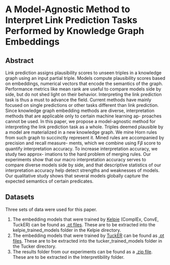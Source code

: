 # A Model-Agnostic Method to Interpret Link Prediction Tasks Performed by Knowledge Graph Embeddings

## Abstract 
Link prediction assigns plausibility scores to unseen triples in a
knowledge graph using an input partial triple. Models compute
plausibility scores based on embeddings, numerical vectors that
encode the semantics of the graph. Performance metrics like mean
rank are useful to compare models side by side, but do not shed
light on their behavior. Interpreting the link prediction task is thus a
must to advance the field. Current methods have mainly focused on
single predictions or other tasks different than link prediction. Since
knowledge graph embedding methods are diverse, interpretation
methods that are applicable only to certain machine learning ap-
proaches cannot be used. In this paper, we propose a model-agnostic
method for interpreting the link prediction task as a whole. Triples
deemed plausible by a model are materialized in a new knowledge
graph. We mine Horn rules from such graph to succinctly represent
it. Mined rules are accompanied by precision and recall measure-
ments, which we combine using F𝛽 score to quantify interpretation
accuracy. To increase interpretation accuracy, we study two approx-
imations to the hard problem of merging rules. Our experiments
show that our macro interpretation accuracy serves to compare
diverse models side by side, and that descriptive statistics of our
interpretation accuracy help detect strengths and weaknesses of
models. Our qualitative study shows that several models globally
capture the expected semantics of certain predicates.

## Datasets
Three sets of data were used for this paper. 
1. The embedding models that were trained by [Kelpie](https://github.com/AndRossi/Kelpie) (ComplEx, ConvE, TuckER) can be found as [.pt files](https://figshare.com/s/ede27f3440fe742de60b). These are
to be extracted into the kelpie_trained_models folder in the Kelpie directory.
2. The embedding models that were trained by [TuckER](https://github.com/ibalazevic/TuckER) can be found as [.pt files](). These are
to be extracted into the tucker_trained_models folder in the Tucker directory.
3. The results folder from our experiments can be found as a [.zip file](). These are to be extracted in the Interpretibility folder.

